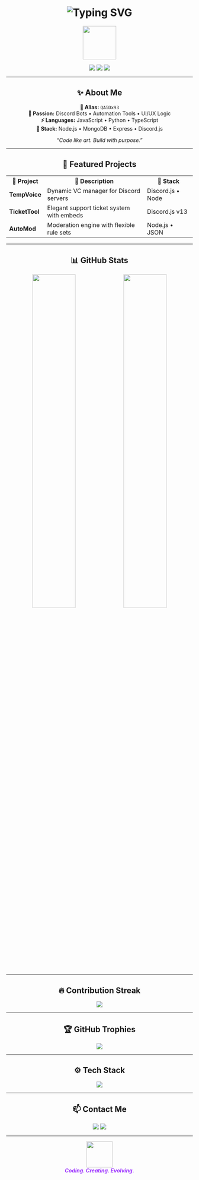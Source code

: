 <h1 align="center">
  <img src="https://readme-typing-svg.demolab.com?font=Fira+Code&weight=700&pause=1000&color=9B30FF&center=true&vCenter=true&width=435&lines=Hi+I'm+QAiDx93;Welcome+to+my+Dark+Zone!" alt="Typing SVG" />
</h1>

<p align="center">
  <img src="https://media.giphy.com/media/l4FGpP4lxGGgK5CBW/giphy.gif" width="90" />
</p>

<p align="center">
  <img src="https://komarev.com/ghpvc/?username=QAiDx93&label=Profile+Views&color=7B68EE&style=for-the-badge" />
  <img src="https://img.shields.io/github/followers/QAiDx93?label=Followers&style=for-the-badge&color=7B68EE" />
  <img src="https://img.shields.io/github/stars/QAiDx93?label=Stars&style=for-the-badge&color=7B68EE" />
</p>

---

<h2 align="center">✨ About Me</h2>

<div align="center">

**🔧 Alias:** `QAiDx93`  
**🧠 Passion:** Discord Bots • Automation Tools • UI/UX Logic  
**⚡ Languages:** JavaScript • Python • TypeScript  
**🧰 Stack:** Node.js • MongoDB • Express • Discord.js  

<i>“Code like art. Build with purpose.”</i>

</div>

---

<h2 align="center">📂 Featured Projects</h2>

<table align="center">
  <tr>
    <th>🚀 Project</th>
    <th>📝 Description</th>
    <th>🧩 Stack</th>
  </tr>
  <tr>
    <td><b>TempVoice</b></td>
    <td>Dynamic VC manager for Discord servers</td>
    <td>Discord.js • Node</td>
  </tr>
  <tr>
    <td><b>TicketTool</b></td>
    <td>Elegant support ticket system with embeds</td>
    <td>Discord.js v13</td>
  </tr>
  <tr>
    <td><b>AutoMod</b></td>
    <td>Moderation engine with flexible rule sets</td>
    <td>Node.js • JSON</td>
  </tr>
</table>

---

<h2 align="center">📊 GitHub Stats</h2>

<p align="center">
  <img src="https://github-readme-stats.vercel.app/api?username=QAiDx93&show_icons=true&theme=tokyonight&hide_border=true" width="48%" />
  <img src="https://github-readme-stats.vercel.app/api/top-langs/?username=QAiDx93&layout=compact&theme=tokyonight&hide_border=true" width="48%" />
</p>

---

<h2 align="center">🔥 Contribution Streak</h2>

<p align="center">
  <img src="https://github-readme-streak-stats.herokuapp.com?user=QAiDx93&theme=tokyonight&hide_border=true" />
</p>

---

<h2 align="center">🏆 GitHub Trophies</h2>

<p align="center">
  <img src="https://github-profile-trophy.vercel.app/?username=QAiDx93&theme=darkhub&no-frame=true&column=6&title=Stars,Followers,Commits,Repositories,PullRequest,Issues" />
</p>

---

<h2 align="center">⚙️ Tech Stack</h2>

<p align="center">
  <img src="https://skillicons.dev/icons?i=js,ts,nodejs,py,express,mongodb,html,css,discord,github" />
</p>

---

<h2 align="center">📫 Contact Me</h2>

<p align="center">
  <a href="mailto:qaidx93.dev@gmail.com"><img src="https://img.shields.io/badge/Gmail-EA4335?style=for-the-badge&logo=gmail&logoColor=white"/></a>
  <a href="https://github.com/QAiDx93"><img src="https://img.shields.io/badge/GitHub-0D1117?style=for-the-badge&logo=github&logoColor=white"/></a>
</p>

---

<p align="center">
  <img src="https://media.giphy.com/media/Y3UyyZ9FsfKm0/giphy.gif" width="70"/>
  <br><i><strong style="color:#9B30FF;">Coding. Creating. Evolving.</strong></i>
</p>
